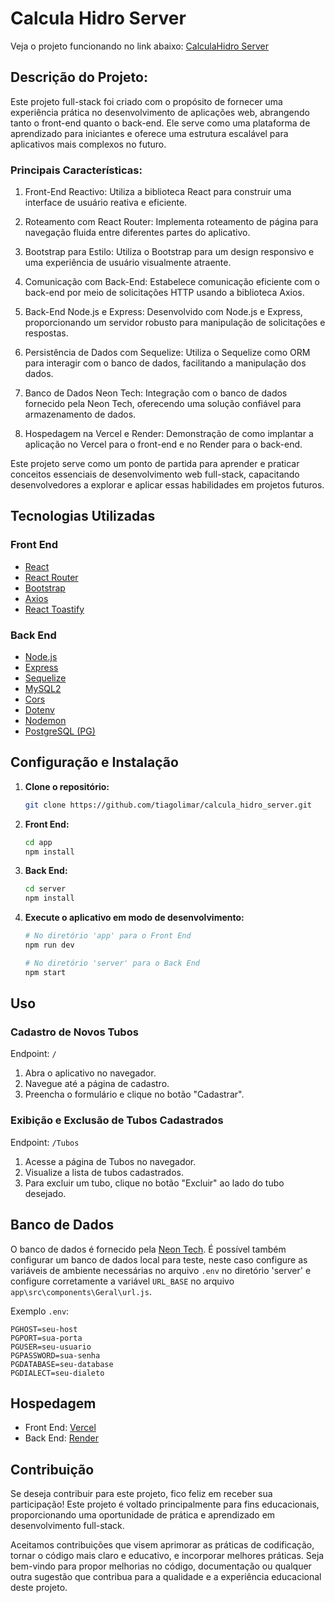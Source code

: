 # Calcula Hidro Server

Veja o projeto funcionando no link abaixo:
[CalculaHidro Server](https://calcula-hidro-server.vercel.app/)

## Descrição do Projeto:

Este projeto full-stack foi criado com o propósito de fornecer uma experiência prática no desenvolvimento de aplicações web, abrangendo tanto o front-end quanto o back-end. Ele serve como uma plataforma de aprendizado para iniciantes e oferece uma estrutura escalável para aplicativos mais complexos no futuro.

### Principais Características:

1. Front-End Reactivo: Utiliza a biblioteca React para construir uma interface de usuário reativa e eficiente.

1. Roteamento com React Router: Implementa roteamento de página para navegação fluida entre diferentes partes do aplicativo.

1. Bootstrap para Estilo: Utiliza o Bootstrap para um design responsivo e uma experiência de usuário visualmente atraente.

1. Comunicação com Back-End: Estabelece comunicação eficiente com o back-end por meio de solicitações HTTP usando a biblioteca Axios.

1. Back-End Node.js e Express: Desenvolvido com Node.js e Express, proporcionando um servidor robusto para manipulação de solicitações e respostas.

1. Persistência de Dados com Sequelize: Utiliza o Sequelize como ORM para interagir com o banco de dados, facilitando a manipulação dos dados.

1. Banco de Dados Neon Tech: Integração com o banco de dados fornecido pela Neon Tech, oferecendo uma solução confiável para armazenamento de dados.

1. Hospedagem na Vercel e Render: Demonstração de como implantar a aplicação no Vercel para o front-end e no Render para o back-end.

Este projeto serve como um ponto de partida para aprender e praticar conceitos essenciais de desenvolvimento web full-stack, capacitando desenvolvedores a explorar e aplicar essas habilidades em projetos futuros.

## Tecnologias Utilizadas

### Front End

- [React](https://reactjs.org/)
- [React Router](https://reactrouter.com/)
- [Bootstrap](https://getbootstrap.com/)
- [Axios](https://axios-http.com/)
- [React Toastify](https://fkhadra.github.io/react-toastify/)

### Back End

- [Node.js](https://nodejs.org/)
- [Express](https://expressjs.com/)
- [Sequelize](https://sequelize.org/)
- [MySQL2](https://www.npmjs.com/package/mysql2)
- [Cors](https://www.npmjs.com/package/cors)
- [Dotenv](https://www.npmjs.com/package/dotenv)
- [Nodemon](https://www.npmjs.com/package/nodemon)
- [PostgreSQL (PG)](https://www.npmjs.com/package/pg)

## Configuração e Instalação

1. **Clone o repositório:**

    ```bash
    git clone https://github.com/tiagolimar/calcula_hidro_server.git
    ```

2. **Front End:**

    ```bash
    cd app
    npm install
    ```

3. **Back End:**

    ```bash
    cd server
    npm install
    ```

4. **Execute o aplicativo em modo de desenvolvimento:**

    ```bash
    # No diretório 'app' para o Front End
    npm run dev

    # No diretório 'server' para o Back End
    npm start
    ```

## Uso

### Cadastro de Novos Tubos

Endpoint: `/`

1. Abra o aplicativo no navegador.
2. Navegue até a página de cadastro.
3. Preencha o formulário e clique no botão "Cadastrar".

### Exibição e Exclusão de Tubos Cadastrados

Endpoint: `/Tubos`

1. Acesse a página de Tubos no navegador.
2. Visualize a lista de tubos cadastrados.
3. Para excluir um tubo, clique no botão "Excluir" ao lado do tubo desejado.

## Banco de Dados

O banco de dados é fornecido pela [Neon Tech](https://neon.tech/). É possível também configurar um banco de dados local para teste, neste caso configure as variáveis de ambiente necessárias no arquivo `.env` no diretório 'server' e configure corretamente a variável `URL_BASE` no arquivo `app\src\components\Geral\url.js`.

Exemplo `.env`:

```env
PGHOST=seu-host
PGPORT=sua-porta
PGUSER=seu-usuario
PGPASSWORD=sua-senha
PGDATABASE=seu-database
PGDIALECT=seu-dialeto
```

## Hospedagem
- Front End: [Vercel](https://vercel.com/)
- Back End: [Render](https://dashboard.render.com/)

## Contribuição
Se deseja contribuir para este projeto, fico feliz em receber sua participação! Este projeto é voltado principalmente para fins educacionais, proporcionando uma oportunidade de prática e aprendizado em desenvolvimento full-stack.

Aceitamos contribuições que visem aprimorar as práticas de codificação, tornar o código mais claro e educativo, e incorporar melhores práticas. Seja bem-vindo para propor melhorias no código, documentação ou qualquer outra sugestão que contribua para a qualidade e a experiência educacional deste projeto.
